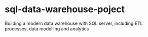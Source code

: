 # sql-data-warehouse-poject
Building a modern data warehouse with SQL server, including ETL processes, data modelling and analytics
